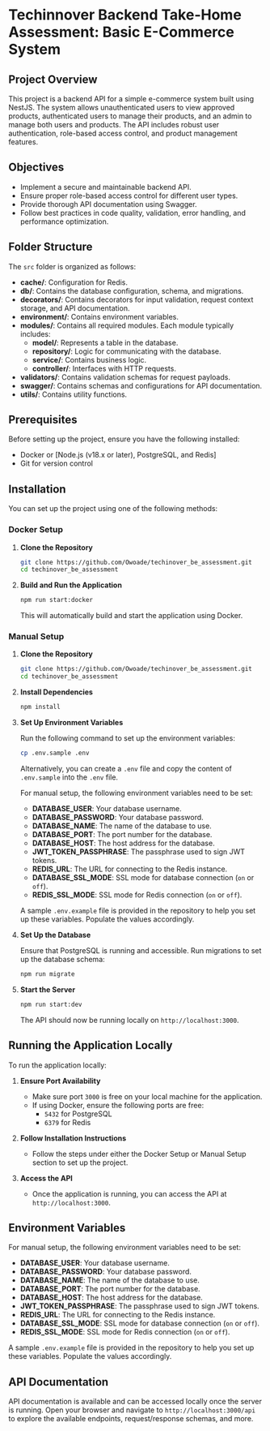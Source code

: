 # Techinnover Backend Take-Home Assessment: Basic E-Commerce System

## Project Overview

This project is a backend API for a simple e-commerce system built using NestJS. The system allows unauthenticated users to view approved products, authenticated users to manage their products, and an admin to manage both users and products. The API includes robust user authentication, role-based access control, and product management features.

## Objectives

- Implement a secure and maintainable backend API.
- Ensure proper role-based access control for different user types.
- Provide thorough API documentation using Swagger.
- Follow best practices in code quality, validation, error handling, and performance optimization.

## Folder Structure

The `src` folder is organized as follows:

- **cache/**: Configuration for Redis.
- **db/**: Contains the database configuration, schema, and migrations.
- **decorators/**: Contains decorators for input validation, request context storage, and API documentation.
- **environment/**: Contains environment variables.
- **modules/**: Contains all required modules. Each module typically includes:
  - **model/**: Represents a table in the database.
  - **repository/**: Logic for communicating with the database.
  - **service/**: Contains business logic.
  - **controller/**: Interfaces with HTTP requests.
- **validators/**: Contains validation schemas for request payloads.
- **swagger/**: Contains schemas and configurations for API documentation.
- **utils/**: Contains utility functions.

## Prerequisites

Before setting up the project, ensure you have the following installed:

- Docker or [Node.js (v18.x or later), PostgreSQL, and Redis]
- Git for version control

## Installation

You can set up the project using one of the following methods:

### Docker Setup

1. **Clone the Repository**

   ```bash
   git clone https://github.com/Owoade/techinover_be_assessment.git
   cd techinover_be_assessment
   ```

2. **Build and Run the Application**

   ```bash
   npm run start:docker
   ```

   This will automatically build and start the application using Docker.

### Manual Setup

1. **Clone the Repository**

   ```bash
   git clone https://github.com/Owoade/techinover_be_assessment.git
   cd techinover_be_assessment
   ```

2. **Install Dependencies**

   ```bash
   npm install
   ```

3. **Set Up Environment Variables**

   Run the following command to set up the environment variables:

   ```bash
   cp .env.sample .env
   ```

   Alternatively, you can create a `.env` file and copy the content of `.env.sample` into the `.env` file.

   For manual setup, the following environment variables need to be set:

   - **DATABASE_USER**: Your database username.
   - **DATABASE_PASSWORD**: Your database password.
   - **DATABASE_NAME**: The name of the database to use.
   - **DATABASE_PORT**: The port number for the database.
   - **DATABASE_HOST**: The host address for the database.
   - **JWT_TOKEN_PASSPHRASE**: The passphrase used to sign JWT tokens.
   - **REDIS_URL**: The URL for connecting to the Redis instance.
   - **DATABASE_SSL_MODE**: SSL mode for database connection (`on` or `off`).
   - **REDIS_SSL_MODE**: SSL mode for Redis connection (`on` or `off`).

   A sample `.env.example` file is provided in the repository to help you set up these variables. Populate the values accordingly.

4. **Set Up the Database**

   Ensure that PostgreSQL is running and accessible. Run migrations to set up the database schema:

   ```bash
   npm run migrate
   ```

5. **Start the Server**

   ```bash
   npm run start:dev
   ```

   The API should now be running locally on `http://localhost:3000`.

## Running the Application Locally

To run the application locally:

1. **Ensure Port Availability**

   - Make sure port `3000` is free on your local machine for the application.
   - If using Docker, ensure the following ports are free:
     - `5432` for PostgreSQL
     - `6379` for Redis

2. **Follow Installation Instructions**

   - Follow the steps under either the Docker Setup or Manual Setup section to set up the project.

3. **Access the API**

   - Once the application is running, you can access the API at `http://localhost:3000`.

## Environment Variables

For manual setup, the following environment variables need to be set:

- **DATABASE_USER**: Your database username.
- **DATABASE_PASSWORD**: Your database password.
- **DATABASE_NAME**: The name of the database to use.
- **DATABASE_PORT**: The port number for the database.
- **DATABASE_HOST**: The host address for the database.
- **JWT_TOKEN_PASSPHRASE**: The passphrase used to sign JWT tokens.
- **REDIS_URL**: The URL for connecting to the Redis instance.
- **DATABASE_SSL_MODE**: SSL mode for database connection (`on` or `off`).
- **REDIS_SSL_MODE**: SSL mode for Redis connection (`on` or `off`).

A sample `.env.example` file is provided in the repository to help you set up these variables. Populate the values accordingly.

## API Documentation

API documentation is available and can be accessed locally once the server is running. Open your browser and navigate to `http://localhost:3000/api` to explore the available endpoints, request/response schemas, and more.


